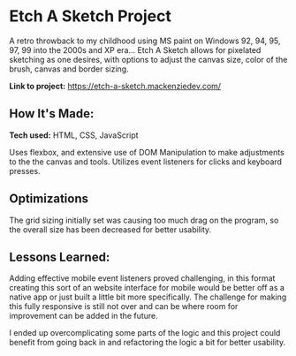 # Etch A Sketch Project
A retro throwback to my childhood using MS paint on Windows 92, 94, 95, 97, 99 into the 2000s and XP era... 
Etch A Sketch allows for pixelated sketching as one desires, with options to adjust the canvas size, color of the brush, canvas and border sizing.


**Link to project:** https://etch-a-sketch.mackenziedev.com/



## How It's Made:

**Tech used:** HTML, CSS, JavaScript

Uses flexbox, and extensive use of DOM Manipulation to make adjustments to the the canvas and tools. Utilizes event listeners for clicks and keyboard presses. 

## Optimizations

The grid sizing initially set was causing too much drag on the program, so the overall size has been decreased for better usability.

## Lessons Learned:

Adding effective mobile event listeners proved challenging, in this format creating this sort of an website interface for mobile would be better off as a native app or just built a little bit more specifically. The challenge for making this fully responsive is still not over and can be where room for improvement can be added in the future. 

I ended up overcomplicating some parts of the logic and this project could benefit from going back in and refactoring the logic a bit for better usability.




